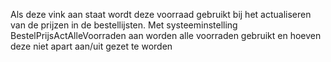 Als deze vink aan staat wordt deze voorraad gebruikt bij het actualiseren van de prijzen in de bestellijsten. Met systeeminstelling BestelPrijsActAlleVoorraden aan worden alle voorraden gebruikt en hoeven deze niet apart aan/uit gezet te worden